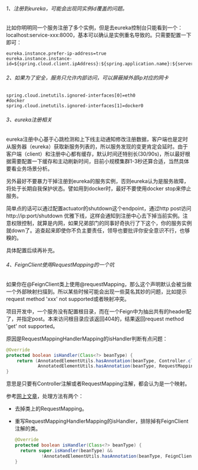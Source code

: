 ###### 1、注册到eureka，可能会出现同实例id覆盖的问题。

比如你明明同一个服务注册了多个实例，但是去eureka控制台只能看到一个：localhost:service-xxx:8000，基本可以确认是实例重名导致的。只需要配置一下即可：

```properties
eureka.instance.prefer-ip-address=true
eureka.instance.instance-id=${spring.cloud.client.ipAddress}:${spring.application.name}:${server.port}

```



###### 2、如果为了安全，服务只允许内部访问，可以屏蔽掉外部ip对应的网卡

```properties
spring.cloud.inetutils.ignored-interfaces[0]=eth0
#docker
spring.cloud.inetutils.ignored-interfaces[1]=docker0
```



###### 3、eureka注册相关

eureka注册中心基于心跳检测和上下线主动通知修改注册数据，客户端也是定时从服务器（eureka）获取新服务列表的，所以服务发现的变更肯定会延时。由于客户端（client）和注册中心都有缓存，默认时间还特别长(30/90s)，所以最好根据需要配置一下缓存和主动刷新时间，目前小规模集群1-3秒还算合适，当然具体要看业务场景分析。

另外最好不要暴力干掉注册到eureka的服务实例，否则eureka认为是服务故障，将处于长期自我保护状态。譬如用到docker时，最好不要使用docker stop来停止服务。

简单点的话可以通过配置actuator的shutdown这个endpoint，通过http post访问http://ip:port/shutdown 优雅下线，这样会通知到注册中心去下掉当前实例。注意权限控制，就算是内网，如果兄弟部门的同事好奇执行了下这个，你的服务实例就down了。追查起来即使你不负主要责任，领导也要批评你安全意识不行，也够糗的。

具体配置后续再补充。



###### 4、FeignClient使用RequestMapping的一个坑

如果你在@FeignClient类上使用@requestMapping，那么这个声明默认会被当做一个外部映射扫描到。所以某些时候可能会出现一些莫名其妙的问题，比如提示 request method 'xxx' not supported或者映射冲突。

项目开发中，一个服务没有配置根目录，而在一个Feign中为抽出共有的header配了，并指定post。本来访问根目录应该返回404的，结果返回request method 'get' not supported。

原因是RequestMappingHandlerMapping的isHandler判断有点问题：

``` java
@Override
protected boolean isHandler(Class<?> beanType) {
	return (AnnotatedElementUtils.hasAnnotation(beanType, Controller.class) ||
			AnnotatedElementUtils.hasAnnotation(beanType, RequestMapping.class));
}
```

意思是只要有Controller注解或者RequestMapping注解，都会认为是一个映射。

参考[网上文章](http://blog.didispace.com/spring-cloud-feignclient-problem/)，处理方法有两个：

- 去掉类上的RequestMapping。

- 重写RequestMappingHandlerMapping的isHandler，排除掉有FeignClient注解的类。

  ```java
  @Override
  protected boolean isHandler(Class<?> beanType) {
  	return super.isHandler(beanType) &&
  			!AnnotatedElementUtils.hasAnnotation(beanType, FeignClient.class));
  }
  ```



​	